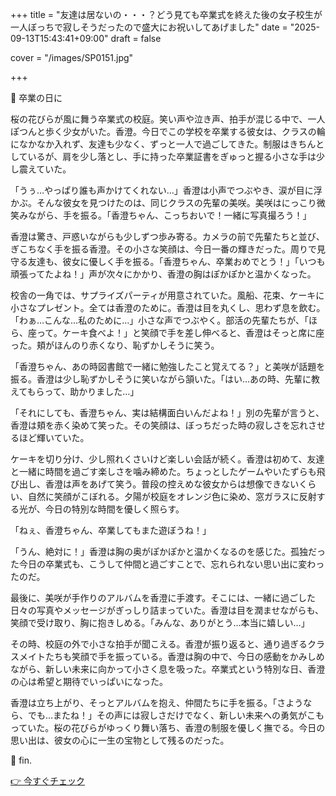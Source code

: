 +++
title = "友達は居ないの・・・？どう見ても卒業式を終えた後の女子校生が一人ぼっちで寂しそうだったので盛大にお祝いしてあげました"
date = "2025-09-13T15:43:41+09:00"
draft = false

cover = "/images/SP0151.jpg"

+++



🌸 卒業の日に



桜の花びらが風に舞う卒業式の校庭。笑い声や泣き声、拍手が混じる中で、一人ぽつんと歩く少女がいた。香澄。今日でこの学校を卒業する彼女は、クラスの輪になかなか入れず、友達も少なく、ずっと一人で過ごしてきた。制服はきちんとしているが、肩を少し落とし、手に持った卒業証書をぎゅっと握る小さな手は少し震えていた。



「うぅ…やっぱり誰も声かけてくれない…」香澄は小声でつぶやき、涙が目に浮かぶ。そんな彼女を見つけたのは、同じクラスの先輩の美咲。美咲はにっこり微笑みながら、手を振る。「香澄ちゃん、こっちおいで！一緒に写真撮ろう！」



香澄は驚き、戸惑いながらも少しずつ歩み寄る。カメラの前で先輩たちと並び、ぎこちなく手を振る香澄。その小さな笑顔は、今日一番の輝きだった。周りで見守る友達も、彼女に優しく手を振る。「香澄ちゃん、卒業おめでとう！」「いつも頑張ってたよね！」声が次々にかかり、香澄の胸はぽかぽかと温かくなった。



校舎の一角では、サプライズパーティが用意されていた。風船、花束、ケーキに小さなプレゼント。全ては香澄のために。香澄は目を丸くし、思わず息を飲む。「わぁ…こんな…私のために…」小さな声でつぶやく。部活の先輩たちが、「ほら、座って。ケーキ食べよ！」と笑顔で手を差し伸べると、香澄はそっと席に座った。頬がほんのり赤くなり、恥ずかしそうに笑う。



「香澄ちゃん、あの時図書館で一緒に勉強したこと覚えてる？」と美咲が話題を振る。香澄は少し恥ずかしそうに笑いながら頷いた。「はい…あの時、先輩に教えてもらって、助かりました…」

「それにしても、香澄ちゃん、実は結構面白いんだよね！」別の先輩が言うと、香澄は頬を赤く染めて笑った。その笑顔は、ぼっちだった時の寂しさを忘れさせるほど輝いていた。



ケーキを切り分け、少し照れくさいけど楽しい会話が続く。香澄は初めて、友達と一緒に時間を過ごす楽しさを噛み締めた。ちょっとしたゲームやいたずらも飛び出し、香澄は声をあげて笑う。普段の控えめな彼女からは想像できないくらい、自然に笑顔がこぼれる。夕陽が校庭をオレンジ色に染め、窓ガラスに反射する光が、今日の特別な時間を優しく照らす。



「ねぇ、香澄ちゃん、卒業してもまた遊ぼうね！」

「うん、絶対に！」香澄は胸の奥がぽかぽかと温かくなるのを感じた。孤独だった今日の卒業式も、こうして仲間と過ごすことで、忘れられない思い出に変わったのだ。



最後に、美咲が手作りのアルバムを香澄に手渡す。そこには、一緒に過ごした日々の写真やメッセージがぎっしり詰まっていた。香澄は目を潤ませながらも、笑顔で受け取り、胸に抱きしめる。「みんな、ありがとう…本当に嬉しい…」



その時、校庭の外で小さな拍手が聞こえる。香澄が振り返ると、通り過ぎるクラスメイトたちも笑顔で手を振っている。香澄は胸の中で、今日の感動をかみしめながら、新しい未来に向かって小さく息を吸った。卒業式という特別な日、香澄の心は希望と期待でいっぱいになった。



香澄は立ち上がり、そっとアルバムを抱え、仲間たちに手を振る。「さようなら、でも…またね！」その声には寂しさだけでなく、新しい未来への勇気がこもっていた。桜の花びらがゆっくり舞い落ち、香澄の制服を優しく撫でる。今日の思い出は、彼女の心に一生の宝物として残るのだった。



💖 fin.



[👉 今すぐチェック](https://clear-tv.com/Direct/9290999-290-82844/moviepages/033120_001/index.html)

